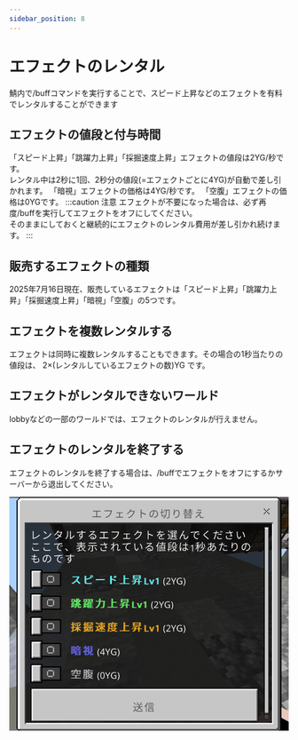```yaml
---
sidebar_position: 8
---
```


# エフェクトのレンタル

鯖内で/buffコマンドを実行することで、スピード上昇などのエフェクトを有料でレンタルすることができます

## エフェクトの値段と付与時間

「スピード上昇」「跳躍力上昇」「採掘速度上昇」エフェクトの値段は2YG/秒です。  
レンタル中は2秒に1回、2秒分の値段(=エフェクトごとに4YG)が自動で差し引かれます。
「暗視」エフェクトの価格は4YG/秒です。
「空腹」エフェクトの価格は0YGです。
:::caution 注意
エフェクトが不要になった場合は、必ず再度/buffを実行してエフェクトをオフにしてください。  
そのままにしておくと継続的にエフェクトのレンタル費用が差し引かれ続けます。
:::

## 販売するエフェクトの種類

2025年7月16日現在、販売しているエフェクトは「スピード上昇」「跳躍力上昇」「採掘速度上昇」「暗視」「空腹」の5つです。

## エフェクトを複数レンタルする

エフェクトは同時に複数レンタルすることもできます。その場合の1秒当たりの値段は、 2×(レンタルしているエフェクトの数)YG です。

## エフェクトがレンタルできないワールド

lobbyなどの一部のワールドでは、エフェクトのレンタルが行えません。

## エフェクトのレンタルを終了する

エフェクトのレンタルを終了する場合は、/buffでエフェクトをオフにするかサーバーから退出してください。

![buff-form](./img/buff2.png)
